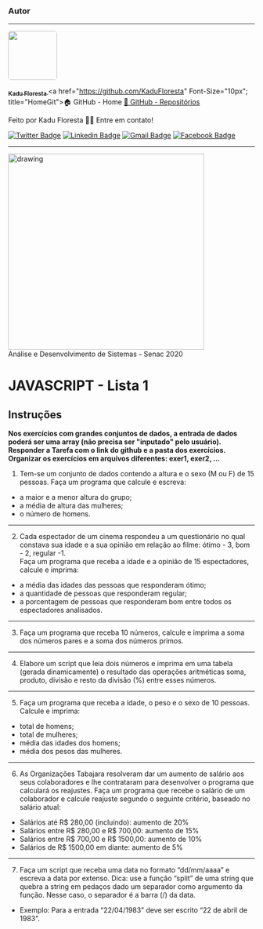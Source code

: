 ### Autor
---

<a href="https://www.linkedin.com/in/kadufloresta/">
 <img style="border-radius: 5px;" src="https://media-exp1.licdn.com/dms/image/C4D03AQFfIeRf3UDQ9Q/profile-displayphoto-shrink_400_400/0?e=1605139200&v=beta&t=vWVjctWELGPrf-DrfqlwmBWjl88lk6ZwKTUJoCIkI_I" width="100px; alt=""/>
 <br />

 <sub><b>Kadu Floresta </b></sub></a>
 <a href="https://github.com/KaduFloresta" Font-Size="10px"; title="HomeGit">🏠 GitHub - Home</a>
 <a href="https://github.com/KaduFloresta?tab=repositories" title="RepoGit">📂 GitHub - Repositórios</a>

Feito por Kadu Floresta 👋🏽 Entre em contato!

[![Twitter Badge](https://img.shields.io/badge/-@kadu_kururu-1ca0f1?style=flat-square&labelColor=1ca0f1&logo=twitter&logoColor=white&link=https://twitter.com/kadu_kururu)](https://twitter.com/kadu_kururu)
[![Linkedin Badge](https://img.shields.io/badge/-Kadu_Floresta-blue?style=flat-square&logo=Linkedin&logoColor=white&link=https://www.linkedin.com/in/kadufloresta/)](https://www.linkedin.com/in/kadufloresta/) 
[![Gmail Badge](https://img.shields.io/badge/-cefloresta1@gmail.com-c14438?style=flat-square&logo=Gmail&logoColor=white&link=mailto:cefloresta1@gmail.com)](mailto:cefloresta1@gmail.com)
[![Facebook Badge](https://img.shields.io/badge/-Kadu_Floresta-lightblue?style=flat-square&logo=Facebook&logoColor=white&link=https://https://www.facebook.com/kadu.floresta)](https://https://www.facebook.com/kadu.floresta) 

---
<img src="https://www.ead.senac.br/arquivo/api/download/publico/1134" alt="drawing" width="400"/><br>
Análise e Desenvolvimento de Sistemas - Senac 2020
# JAVASCRIPT - Lista 1

## Instruções


**Nos exercícios com grandes conjuntos de dados, a entrada de dados poderá ser uma array (não precisa ser "inputado" pelo usuário).  
Responder a Tarefa com o link do github e a pasta dos exercícios.  
Organizar os exercícios em arquivos diferentes: exer1, exer2, ...**  

1. Tem-se um conjunto de dados contendo a altura e o sexo (M ou F) de 15 pessoas. Faça um programa que calcule e escreva:  

-   a maior e a menor altura do grupo;
-   a média de altura das mulheres;
-   o número de homens.
___
2. Cada espectador de um cinema respondeu a um questionário no qual constava sua idade e a sua opinião em relação ao filme: ótimo - 3, bom - 2, regular -1.  
Faça um programa que receba a idade e a opinião de 15 espectadores, calcule e imprima:

-   a média das idades das pessoas que responderam ótimo;
-   a quantidade de pessoas que responderam regular;
-   a porcentagem de pessoas que responderam bom entre todos os espectadores analisados.
---
3. Faça um programa que receba 10 números, calcule e imprima a soma dos números pares e a soma dos números primos.
---
4. Elabore um script que leia dois números e imprima em uma tabela (gerada dinamicamente) o resultado das operações aritméticas soma, produto, divisão e resto da divisão (%) entre esses números.
---
5. Faça um programa que receba a idade, o peso e o sexo de 10 pessoas. Calcule e imprima:


-   total de homens;
-   total de mulheres;
-   média das idades dos homens;
-   média dos pesos das mulheres.
---
6. As Organizações Tabajara resolveram dar um aumento de salário aos seus colaboradores e lhe contrataram para desenvolver o programa que calculará os reajustes. Faça um programa que recebe o salário de um colaborador e calcule reajuste segundo o seguinte critério, baseado no salário atual:

-   Salários até R$ 280,00 (incluindo): aumento de 20%
-   Salários entre R$ 280,00 e R$ 700,00: aumento de 15%
-   Salários entre R$ 700,00 e R$ 1500,00: aumento de 10%
-   Salários de R$ 1500,00 em diante: aumento de 5%
---
7. Faça um script que receba uma data no formato “dd/mm/aaaa” e escreva a data por extenso. Dica: use a função “split” de uma string que quebra a string em pedaços dado um separador como argumento da função. Nesse caso, o separador é a barra (/) da data.

 - Exemplo: Para a entrada “22/04/1983” deve ser escrito “22 de abril de 1983”.
